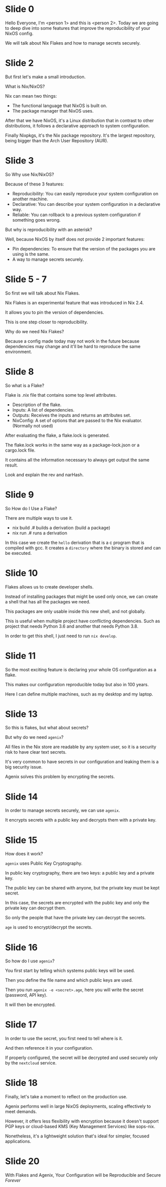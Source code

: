 # Slide 0

Hello Everyone, I'm <person 1> and this is <person 2>.
Today we are going to deep dive into some features that improve the reproducibility of your NixOS config.

We will talk about Nix Flakes and how to manage secrets securely.

# Slide 2

But first let's make a small introduction.

What is Nix/NixOS?

Nix can mean two things:

- The functional language that NixOS is built on.
- The package manager that NixOS uses.

After that we have NixOS, it's a Linux distribution that in contrast to other distributions,
it follows a declarative approach to system configuration.

Finally Nixpkgs, it's the Nix package repository. It's the largest repository,
being bigger than the Arch User Repository (AUR).

# Slide 3

So Why use Nix/NixOS?

Because of these 3 features:

- Reproducibility: You can easily reproduce your system configuration on another machine.
- Declarative: You can describe your system configuration in a declarative way.
- Reliable: You can rollback to a previous system configuration if something goes wrong.

But why is reproducibility with an asterisk?

Well, because NixOS by itself does not provide 2 important features:

- Pin dependencies: To ensure that the version of the packages you are using is the same.
- A way to manage secrets securely.

# Slide 5 - 7

So first we will talk about Nix Flakes.

Nix Flakes is an experimental feature that was introduced in Nix 2.4.

It allows you to pin the version of dependencies.

This is one step closer to reproducibility.

Why do we need Nix Flakes?

Because a config made today may not work in the future because dependencies may change
and it'll be hard to reproduce the same environment.

# Slide 8

So what is a Flake?

Flake is .nix file that contains some top level attributes.

- Description of the flake.
- Inputs: A list of dependencies.
- Outputs: Receives the inputs and returns an attributes set.
- NixConfig: A set of options that are passed to the Nix evaluator. (Normally not used)

After evaluating the flake, a flake.lock is generated.

The flake.lock works in the same way as a package-lock.json or a cargo.lock file.

It contains all the information necessary to always get output the same result.

Look and explain the rev and narHash.

# Slide 9

So How do I Use a Flake?

There are multiple ways to use it.

- nix build .#<name> builds a derivation (build a package)
- nix run .#<name> runs a derivation

In this case we create the `hello` derivation that is a c program that is compiled with gcc.
It creates a `directory` where the binary is stored and can be executed.

# Slide 10

Flakes allows us to create developer shells.

Instead of installing packages that might be used only once, we can create a shell that has all the packages we need.

This packages are only usable inside this new shell, and not globally.

This is useful when multiple project have conflicting dependencies.
Such as project that needs Python 3.6 and another that needs Python 3.8.

In order to get this shell, I just need to run `nix develop`.

# Slide 11

So the most exciting feature is declaring your whole OS configuration as a flake.

This makes our configuration reproducible today but also in 100 years.

Here I can define multiple machines, such as my desktop and my laptop.

# Slide 13

So this is flakes, but what about secrets?

But why do we need `agenix`?

All files in the Nix store are readable by any system user, so it is a security risk to have clear text secrets.

It's very common to have secrets in our configuration and leaking them is a big security issue.

Agenix solves this problem by encrypting the secrets.

# Slide 14

In order to manage secrets securely, we can use `agenix`.

It encrypts secrets with a public key and decrypts them with a private key.

# Slide 15

How does it work?

`agenix` uses Public Key Cryptography.

In public key cryptography, there are two keys: a public key and a private key.

The public key can be shared with anyone, but the private key must be kept secret.

In this case, the secrets are encrypted with the public key and only the private key can decrypt them.

So only the people that have the private key can decrypt the secrets.

`age` is used to encrypt/decrypt the secrets.

# Slide 16

So how do I use `agenix`?

You first start by telling which systems public keys will be used.

Then you define the file name and which public keys are used.

Then you run `agenix -e <secret>.age`, here you will write the secret (password, API key).

It will then be encrypted.

# Slide 17

In order to use the secret, you first need to tell where is it.

And then reference it in your configuration.

If properly configured, the secret will be decrypted and used securely only by the `nextcloud` service.

# Slide 18

Finally, let's take a moment to reflect on the production use.

Agenix performs well in large NixOS deployments, scaling effectively to meet demands.

However, it offers less flexibility with encryption because it doesn't support PGP keys or cloud-based KMS (Key Management Services) like sops-nix.

Nonetheless, it's a lightweight solution that's ideal for simpler, focused applications.

# Slide 20

With Flakes and Agenix, Your Configuration will be Reproducible and Secure *Forever*










